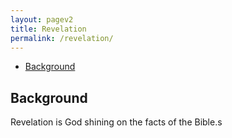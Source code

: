 ```yaml
---
layout: pagev2
title: Revelation
permalink: /revelation/
---
```

- [Background](#background)

## Background
Revelation is God shining on the facts of the Bible.s